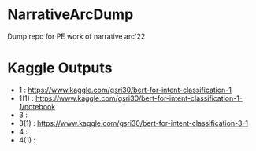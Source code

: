 # NarrativeArcDump
Dump repo for PE work of narrative arc'22

# Kaggle Outputs

- 1 : https://www.kaggle.com/gsri30/bert-for-intent-classification-1
- 1(1) : https://www.kaggle.com/gsri30/bert-for-intent-classification-1-1/notebook
- 3 : 
- 3(1) : https://www.kaggle.com/gsri30/bert-for-intent-classification-3-1
- 4 : 
- 4(1) : 